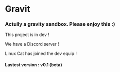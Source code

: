 # Gravit
### Actully a gravity sandbox. Please enjoy this :)

This project is in dev !

We have a Discord server !

Linux Cat has joined the dev equip !

#### Lastest version : v0.1 (beta)
